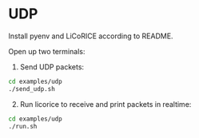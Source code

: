 # UDP

Install pyenv and LiCoRICE according to README.

Open up two terminals:

1. Send UDP packets:

```bash
cd examples/udp
./send_udp.sh
```

2. Run licorice to receive and print packets in realtime:

```bash
cd examples/udp
./run.sh
```
